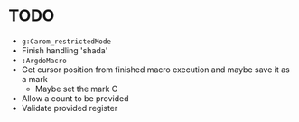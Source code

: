 # TODO

* `g:Carom_restrictedMode`
* Finish handling 'shada'
* `:ArgdoMacro`
* Get cursor position from finished macro execution and maybe save it as a mark
    * Maybe set the mark C
* Allow a count to be provided
* Validate provided register

